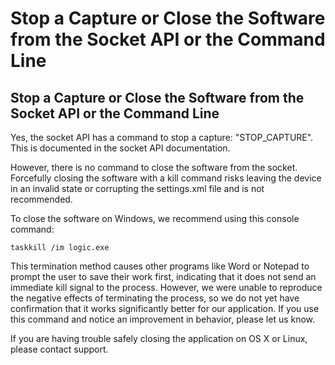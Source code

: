 # Stop a Capture or Close the Software from the Socket API or the Command Line

## Stop a Capture or Close the Software from the Socket API or the Command Line

Yes, the socket API has a command to stop a capture: "STOP\_CAPTURE". This is documented in the socket API documentation.

However, there is no command to close the software from the socket. Forcefully closing the software with a kill command risks leaving the device in an invalid state or corrupting the settings.xml file and is not recommended.

To close the software on Windows, we recommend using this console command:

```text
taskkill /im logic.exe
```

This termination method causes other programs like Word or Notepad to prompt the user to save their work first, indicating that it does not send an immediate kill signal to the process. However, we were unable to reproduce the negative effects of terminating the process, so we do not yet have confirmation that it works significantly better for our application. If you use this command and notice an improvement in behavior, please let us know.

If you are having trouble safely closing the application on OS X or Linux, please contact support.

